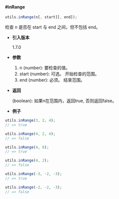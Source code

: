 #### #inRange

```javascript
utils.inRange(n[, start][, end]);
```

检查 n 是否在 start 与 end 之间，但不包括 end。

- **引入版本**

    1.7.0

- **参数**

    1. n (number): 要检查的值。
    2. start (number): 可选。 开始检查的范围。
    3. end (number): 必须。 结束范围。

- **返回**

    (boolean): 如果n在范围内，返回true, 否则返回false。

- **例子**

```javascript
utils.inRange(3, 2, 4);
// => true

utils.inRange(4, 2, 4);
// => false

utils.inRange(4, 8);
// => true

utils.inRange(4, 2);
// => false

utils.inRange(-3, -2, -3);
// => true

utils.inRange(-2, -2, -3);
// => false
```
